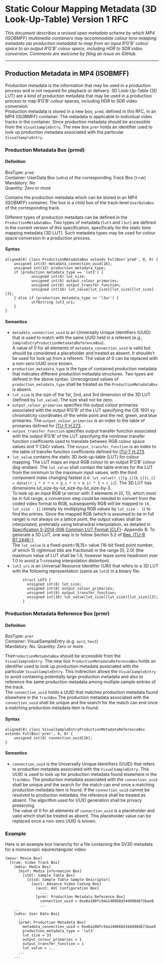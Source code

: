 # Static Colour Mapping Metadata (3D Look-Up-Table) Version 1 RFC
*This document describes a revised open metadata scheme by which MP4 (ISOBMFF) multimedia containers may accommodate colour tone mapping metadata (as production metadata) to map from an input R’G’B’ colour space to an output R’G’B’ colour space, including HDR to SDR video conversion. Comments are welcome by
filing an issue on GitHub.*

------------------------------------------------------

## Production Metadata in MP4 (ISOBMFF)
Production metadata is the information that may be used in a production process and is not required for playback or delivery. 3D Look-Up-Table (3D LUT) are a kind of production metadata that may be used in a production process to map R’G’B’ colour spaces, including HDR to SDR video conversion.  
Production metadata is stored in a new box, `prmd`, defined in this RFC, in
an MP4 (ISOBMFF) container. The metadata is applicable to individual video
tracks in the container. Since production metadata should be accessible from the `VisualSampleEntry`. The new box `prmr` holds an identifier used to look up production metadata associated with the particular `VisualSampleEntry`.

### Production Metadata Box (prmd)
#### Definition
BoxType:        	`prmd`  
Container:     	UserData Box (`udta`) of the corresponding Track Box (`trak`)  
Mandatory:   	No  
Quantity:        	Zero or more

Contains the production metadata which can be stored in an MP4 (ISOBMFF) container. The box is a child box of the track-level `UserDataBox` of the corresponding track.

Different types of production metadata can be defined in the `ProductionMetadataBox`. Two types of metadata (`lut3` and `l3ur`) are defined in the current version of this specification, specifically for the static tone mapping metadata (3D LUT). Such metadata types may be used for colour space conversion in a production process.


#### Syntax
```
aligned(8) class ProductionMetadataBox extends FullBox('prmd', 0, 0) {
  	unsigned int(8) metadata_connection_uuid[16];
  	unsigned int(32) production_metadata_type;
  	if (production_metadata_type == 'lut3') {
        	unsigned int(8) lut_size;
        	unsigned int(8) output_colour_primaries;
        	unsigned int(8) output_transfer_function;
        	unsigned int(16) lut_value[lut_size][lut_size][lut_size][3];
  	} else if (production_metadata_type == 'l3ur') {
        	utf8string lut3_uri;
  	}
}
```

#### Semantics

- `metadata_connection_uuid` is an Universally Unique Identifiers (UUID) that is used to match with the same UUID held in a referent (e.g., `SampleEntryProductionMetadataReferenceBox`).  
A value of 0 for all elements of `metadata_connection_uuid` is valid but should be considered a placeholder and treated as absent. It shouldn't be used for look up from a referent. The value of 0 can be replaced with a non-zero UUID once known.
- `production_metadata_type` is the type of contained production metadata that indicates different production metadata structures. Two types are defined in the above syntax. Unrecognized values of `production_metadata_type` shall be treated as the `ProductionMetadataBox` is absent.
-  `lut_size` is the size of the 1st, 2nd, and 3rd dimension of the 3D LUT (defined by `lut_value`). The size shall not be zero.
- `output_colour_primaries` specifies the output colour primaries associated with the output R’G’B’ of the LUT specifying the CIE 1931 xy chromaticity coordinates of the white point and the red, green, and blue primaries. The `output_colour_primeries` is an index to the table of primaries defined for [ITU-T H.273](https://www.itu.int/rec/T-REC-H.273-202107-I/en).
- `output_transfer_function` specifies output transfer function associated with the output R’G’B’ of the LUT specifying the nonlinear transfer function coefficients used to translate between RGB colour space values and Y´CbCr values. The `output_transfer_function` is an index to the table of transfer function coefficients defined for [ITU-T H.273](https://www.itu.int/rec/T-REC-H.273-202107-I/en).
- `lut_value` contains the static 3D look-up-table (LUT) for colour mapping. The LUT maps an input RGB colour to an output R′G′B′ colour (big-endian).
The `lut_value` shall contain the table entries for the LUT from the minimum to the maximum input values, with the third component index changing fastest (i.e. `lut_value[r_i][g_i][b_i][c_i] = data[(r_i * n * n + g_i * n + b_i) * 3 + c_i]`). The 3D LUT has dimensions lut_size-by-lut_size-by-lut_size-by-3.  
To look up an input RGB (a vector with 3 elements in [0, 1]), which must be in full range, a conversion step could be needed to convert from the coded video format to RGB, subsequently RGB will be mapped to `[0, lut_size - 1]` (simply by multiplying RGB values by `lut_size - 1`) to find the entries. Since the mapped RGB (which is assumed to be in full range) is not always on a lattice point, the output values shall be interpolated, preferably using tetrahedral interpolation, as detailed in [Specification S-2014-006 Common LUT Format (CLF)](https://community.acescentral.com/uploads/short-url/iHX8xsDczlEg7l7OtIbJrbPvm4C.pdf)- Appendix B. To generate a 3D LUT, one way is to follow Section 5.2 of [Rep. ITU-R BT.2446-1](https://www.itu.int/dms_pub/itu-r/opb/rep/R-REP-BT.2446-1-2021-PDF-E.pdf).  
The `lut_value` is a fixed-point<16,15> value (16-bit fixed point number, of which 15 rightmost bits are fractional) in the range [0, 2.0) (the maximum value of LUT shall be 1.0, however leave some headroom over 1.0 to avoid a 1-crossing interpolation distortion).
- `lut3_uri` is an Universal Resource Identifier (URI) that refers to a 3D LUT with the following representation (same as `lut3`) in a binary file:
```
        struct LUT3 {
          unsigned int(8) lut_size;
          unsigned int(8) output_colour_primaries;
          unsigned int(8) output_transfer_function;
          unsigned int(16) lut_value[lut_size][lut_size][lut_size][3];
        }
```
### Production Metadata Reference Box (prmr)
#### Definition
BoxType:        	`prmr`  
Container:     VisualSampleEntry (e.g. `avc1`, `hev1`)  
Mandatory:   	No. 
Quantity:        	Zero or more

The`ProductionMetadataBox` should be accessible from the `VisualSampleEntry`. The new box `ProductionMetadataReferenceBox` holds an identifier used to look up production metadata associated with the particular `VisualSampleEntry`. This indirection allows the `VisualSampleEntry` to avoid containing potentially large production metadata and also to reference the same production metadata among multiple sample entries of the track.  
The `connection_uuid` holds a UUID that matches production metadata found elsewhere in the `TrackBox`.The production metadata associated with the `connection_uuid` shall be unique and the search for the match can end once a matching production metadata item is found.
#### Syntax
```
aligned(8) class VisualSampleEntryProductionMetadataReferenceBox extends FullBox('prmr', 0, 0) {
  	unsigned int(8) connection_uuid[16];
}
```
#### Semantics
- `connection_uuid` is the Universally Unique Identifiers (UUID) that refers to production metadata associated with the `VisualSampleEntry`. This UUID is used to look up for production metadata found elsewhere in the `TrackBox`. The production metadata associated with the `connection_uuid` shall be unique and the search for the match can end once a matching production metadata item is found. If the `connection_uuid` cannot be resolved to production metadata, the reference shall be treated as absent. The algorithm used for UUID generation shall be privacy preserving.  
The value of 0 for all elements of `connection_uuid` is a placeholder and valid which shall be treated as absent. This placeholder value can be replaced once a non-zero UUID is known.

### Example

Here is an example box hierarchy for a file containing the SV3D metadata for a
monoscopic equirectangular video:

```
[moov: Movie Box]
  [trak: Video Track Box]
    [mdia: Media Box]
      [minf: Media Information Box]
        [stbl: Sample Table Box]
          [stsd: Sample Table Sample Descriptor]
            [avc1: Advance Video Coding Box]
              [avcC: AVC Configuration Box]
                ...
              [prmr: Production Metadata Reference Box]
                connection_uuid = 0xe6a100fc94a140668d34dd98d671bae8
                ...
    ...
    [udta: User Data Box]
      ...
      [prmd: Production Metadata Box]
        metadata_connection_uuid = 0xe6a100fc94a140668d34dd98d671bae8
  	    production_metadata_type = 'lut3'
        lut_size = 33
        output_colour_primaries = 1
        output_transfer_function = 1
        lut_value = ...
      ...
    ... 
```
